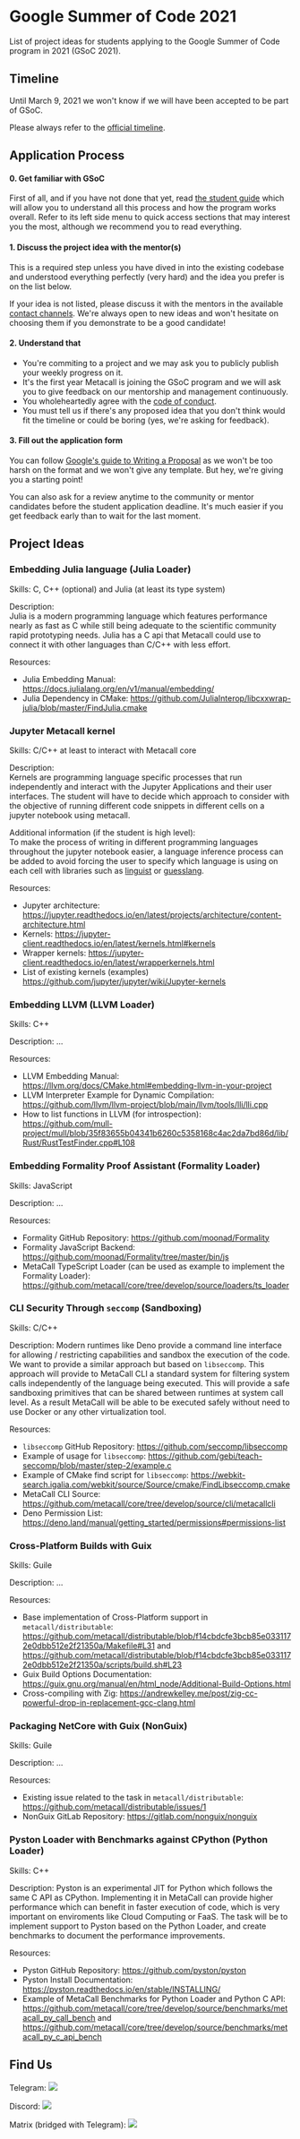 # Google Summer of Code 2021
List of project ideas for students applying to the Google Summer of Code program in 2021 (GSoC 2021).

## Timeline

Until March 9, 2021 we won't know if we will have been accepted to be part of GSoC.

Please always refer to the [official timeline](https://summerofcode.withgoogle.com/how-it-works/#timeline). 
  
## Application Process

#### 0. Get familiar with GSoC

First of all, and if you have not done that yet, read [the student guide](https://google.github.io/gsocguides/student/) which will allow you to understand all this process and how the program works overall. Refer to its left side menu to quick access sections that may interest you the most, although we recommend you to read everything.  
  
#### 1. Discuss the project idea with the mentor(s)

This is a required step unless you have dived in into the existing codebase and understood everything perfectly (very hard) and the idea you prefer is on the list below.

If your idea is not listed, please discuss it with the mentors in the available [contact channels](https://github.com/metacall/gsoc-2021#find-us). We're always open to new ideas and won't hesitate on choosing them if you demonstrate to be a good candidate!  
  
#### 2. Understand that

- You're commiting to a project and we may ask you to publicly publish your weekly progress on it.
- It's the first year Metacall is joining the GSoC program and we will ask you to give feedback on our mentorship and management continuously.
- You wholeheartedly agree with the [code of conduct](https://github.com/metacall/core/blob/develop/.github/CODE_OF_CONDUCT.md).
- You must tell us if there's any proposed idea that you don't think would fit the timeline or could be boring (yes, we're asking for feedback).
  
#### 3. Fill out the application form

You can follow [Google's guide to Writing a Proposal](https://google.github.io/gsocguides/student/writing-a-proposal) as we won't be too harsh on the format and we won't give any template. But hey, we're giving you a starting point!

You can also ask for a review anytime to the community or mentor candidates before the student application deadline. It's much easier if you get feedback early than to wait for the last moment.
  

## Project Ideas


### Embedding Julia language (Julia Loader)

Skills: C, C++ (optional) and Julia (at least its type system)

Description:  
Julia is a modern programming language which features performance nearly as fast as C while still being adequate to the scientific community rapid prototyping needs. Julia has a C api that Metacall could use to connect it with other languages than C/C++ with less effort.

Resources: 
 - Julia Embedding Manual: https://docs.julialang.org/en/v1/manual/embedding/
 - Julia Dependency in CMake: https://github.com/JuliaInterop/libcxxwrap-julia/blob/master/FindJulia.cmake


### Jupyter Metacall kernel

Skills: C/C++ at least to interact with Metacall core

Description:  
Kernels are programming language specific processes that run independently and interact with the Jupyter Applications and their user interfaces. The student will have to decide which approach to consider with the objective of running different code snippets in different cells on a jupyter notebook using metacall.

Additional information (if the student is high level):  
To make the process of writing in different programming languages throughout the jupyter notebook easier, a language inference process can be added to avoid forcing the user to specify which language is using on each cell with libraries such as [linguist](https://github.com/github/linguist) or [guesslang](https://github.com/yoeo/guesslang).

Resources:
 - Jupyter architecture: https://jupyter.readthedocs.io/en/latest/projects/architecture/content-architecture.html
 - Kernels: https://jupyter-client.readthedocs.io/en/latest/kernels.html#kernels
 - Wrapper kernels: https://jupyter-client.readthedocs.io/en/latest/wrapperkernels.html
 - List of existing kernels (examples) https://github.com/jupyter/jupyter/wiki/Jupyter-kernels


### Embedding LLVM (LLVM Loader)

Skills: C++

Description:
...

Resources:
 - LLVM Embedding Manual: https://llvm.org/docs/CMake.html#embedding-llvm-in-your-project
 - LLVM Interpreter Example for Dynamic Compilation: https://github.com/llvm/llvm-project/blob/main/llvm/tools/lli/lli.cpp
 - How to list functions in LLVM (for introspection): https://github.com/mull-project/mull/blob/35f83655b04341b6260c5358168c4ac2da7bd86d/lib/Rust/RustTestFinder.cpp#L108

### Embedding Formality Proof Assistant (Formality Loader)

Skills: JavaScript

Description:
...

Resources:
 - Formality GitHub Repository: https://github.com/moonad/Formality
 - Formality JavaScript Backend: https://github.com/moonad/Formality/tree/master/bin/js
 - MetaCall TypeScript Loader (can be used as example to implement the Formality Loader): https://github.com/metacall/core/tree/develop/source/loaders/ts_loader

### CLI Security Through `seccomp` (Sandboxing)

Skills: C/C++

Description:
Modern runtimes like Deno provide a command line interface for allowing / restricting capabilities and sandbox the execution of the code. We want to provide a similar approach but based on `libseccomp`. This approach will provide to MetaCall CLI a standard system for filtering system calls independently of the language being executed. This will provide a safe sandboxing primitives that can be shared between runtimes at system call level. As a result MetaCall will be able to be executed safely without need to use Docker or any other virtualization tool.

Resources:
 - `libseccomp` GitHub Repository: https://github.com/seccomp/libseccomp
 - Example of usage for `libseccomp`: https://github.com/gebi/teach-seccomp/blob/master/step-2/example.c
 - Example of CMake find script for `libseccomp`: https://webkit-search.igalia.com/webkit/source/Source/cmake/FindLibseccomp.cmake
 - MetaCall CLI Source: https://github.com/metacall/core/tree/develop/source/cli/metacallcli
 - Deno Permission List: https://deno.land/manual/getting_started/permissions#permissions-list

### Cross-Platform Builds with Guix

Skills: Guile

Description:
...

Resources:
 - Base implementation of Cross-Platform support in `metacall/distributable`: https://github.com/metacall/distributable/blob/f14cbdcfe3bcb85e0331172e0dbb512e2f21350a/Makefile#L31 and https://github.com/metacall/distributable/blob/f14cbdcfe3bcb85e0331172e0dbb512e2f21350a/scripts/build.sh#L23
 - Guix Build Options Documentation: https://guix.gnu.org/manual/en/html_node/Additional-Build-Options.html
 - Cross-compiling with Zig: https://andrewkelley.me/post/zig-cc-powerful-drop-in-replacement-gcc-clang.html

### Packaging NetCore with Guix (NonGuix)

Skills: Guile

Description:
...

Resources:
 - Existing issue related to the task in `metacall/distributable`: https://github.com/metacall/distributable/issues/1
 - NonGuix GitLab Repository: https://gitlab.com/nonguix/nonguix

### Pyston Loader with Benchmarks against CPython (Python Loader)

Skills: C++

Description:
Pyston is an experimental JIT for Python which follows the same C API as CPython. Implementing it in MetaCall can provide higher performance which can benefit in faster execution of code, which is very important on enviroments like Cloud Computing or FaaS. The task will be to implement support to Pyston based on the Python Loader, and create benchmarks to document the performance improvements.

Resources:
 - Pyston GitHub Repository: https://github.com/pyston/pyston
 - Pyston Install Documentation: https://pyston.readthedocs.io/en/stable/INSTALLING/
 - Example of MetaCall Benchmarks for Python Loader and Python C API: https://github.com/metacall/core/tree/develop/source/benchmarks/metacall_py_call_bench and https://github.com/metacall/core/tree/develop/source/benchmarks/metacall_py_c_api_bench

## Find Us

Telegram:
<a href="https://t.me/joinchat/BMSVbBatp0Vi4s5l4VgUgg" alt="Telegram"><img src="https://img.shields.io/static/v1?label=metacall&message=join&color=blue&logo=telegram&style=flat" /></a>

Discord: 
  <a href="https://discord.gg/upwP4mwJWa" alt="Discord"><img src="https://img.shields.io/discord/781987805974757426?label=discord&style=flat" /></a>

Matrix (bridged with Telegram):
  <a href="https://matrix.to/#/#metacall:matrix.org" alt="Matrix"><img src="https://img.shields.io/matrix/metacall:matrix.org?label=matrix&style=flat" /></a>
